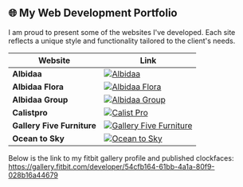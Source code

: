 ## 🌐 My Web Development Portfolio

I am proud to present some of the websites I've developed. Each site reflects a unique style and functionality tailored to the client's needs.

| Website | Link |
| ------- | ---- |
| **Albidaa**  | [![Albidaa](https://img.shields.io/badge/Visit-Albidaa-blue?style=for-the-badge&logo=appveyor)](https://www.albidaa.com) |
| **Albidaa Flora** | [![Albidaa Flora](https://img.shields.io/badge/Visit-Albidaa_Flora-blue?style=for-the-badge&logo=appveyor)](https://www.albidaaflora.com) |
| **Albidaa Group** | [![Albidaa Group](https://img.shields.io/badge/Visit-Albidaa_Group-blue?style=for-the-badge&logo=appveyor)](https://www.albidaagroup.com) |
| **Calistpro** | [![Calist Pro](https://img.shields.io/badge/Visit-Calist_Pro-blue?style=for-the-badge&logo=appveyor)](https://www.calistpro.com) |
| **Gallery Five Furniture** | [![Gallery Five Furniture](https://img.shields.io/badge/Visit-Gallery_Five_Furniture-blue?style=for-the-badge&logo=appveyor)](https://galleryfivefurniture.com/) |
| **Ocean to Sky** | [![Ocean to Sky](https://img.shields.io/badge/Visit-Ocean_to_Sky-blue?style=for-the-badge&logo=appveyor)](https://oceantosky.com/) |


Below is the link to my fitbit gallery profile and published clockfaces:
https://gallery.fitbit.com/developer/54cfb164-61bb-4a1a-80f9-028b16a44679
